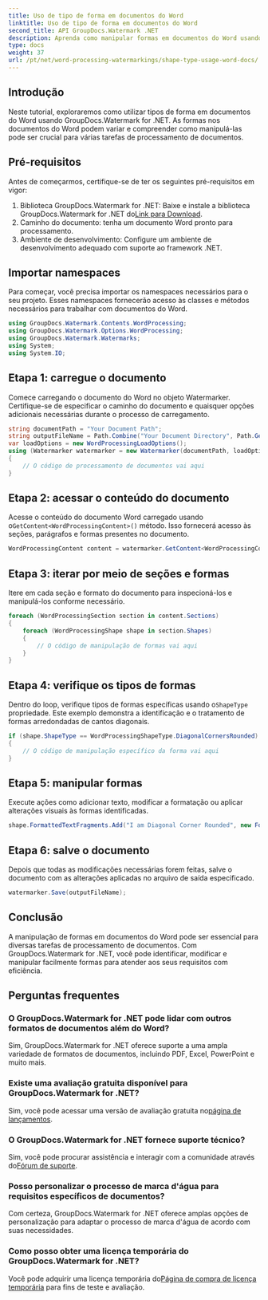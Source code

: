 ```yaml
---
title: Uso de tipo de forma em documentos do Word
linktitle: Uso de tipo de forma em documentos do Word
second_title: API GroupDocs.Watermark .NET
description: Aprenda como manipular formas em documentos do Word usando GroupDocs.Watermark for .NET. Este tutorial fornece orientação para o processamento eficiente de documentos.
type: docs
weight: 37
url: /pt/net/word-processing-watermarkings/shape-type-usage-word-docs/
---
```

## Introdução
Neste tutorial, exploraremos como utilizar tipos de forma em documentos do Word usando GroupDocs.Watermark for .NET. As formas nos documentos do Word podem variar e compreender como manipulá-las pode ser crucial para várias tarefas de processamento de documentos.
## Pré-requisitos
Antes de começarmos, certifique-se de ter os seguintes pré-requisitos em vigor:
1.  Biblioteca GroupDocs.Watermark for .NET: Baixe e instale a biblioteca GroupDocs.Watermark for .NET do[Link para Download](https://releases.groupdocs.com/Watermark/net/).
2. Caminho do documento: tenha um documento Word pronto para processamento.
3. Ambiente de desenvolvimento: Configure um ambiente de desenvolvimento adequado com suporte ao framework .NET.

## Importar namespaces
Para começar, você precisa importar os namespaces necessários para o seu projeto. Esses namespaces fornecerão acesso às classes e métodos necessários para trabalhar com documentos do Word.
```csharp
using GroupDocs.Watermark.Contents.WordProcessing;
using GroupDocs.Watermark.Options.WordProcessing;
using GroupDocs.Watermark.Watermarks;
using System;
using System.IO;
```
## Etapa 1: carregue o documento
Comece carregando o documento do Word no objeto Watermarker. Certifique-se de especificar o caminho do documento e quaisquer opções adicionais necessárias durante o processo de carregamento.
```csharp
string documentPath = "Your Document Path";
string outputFileName = Path.Combine("Your Document Directory", Path.GetFileName(documentPath));
var loadOptions = new WordProcessingLoadOptions();
using (Watermarker watermarker = new Watermarker(documentPath, loadOptions))
{
    // O código de processamento de documentos vai aqui
}
```
## Etapa 2: acessar o conteúdo do documento
 Acesse o conteúdo do documento Word carregado usando o`GetContent<WordProcessingContent>()` método. Isso fornecerá acesso às seções, parágrafos e formas presentes no documento.
```csharp
WordProcessingContent content = watermarker.GetContent<WordProcessingContent>();
```
## Etapa 3: iterar por meio de seções e formas
Itere em cada seção e formato do documento para inspecioná-los e manipulá-los conforme necessário.
```csharp
foreach (WordProcessingSection section in content.Sections)
{
    foreach (WordProcessingShape shape in section.Shapes)
    {
        // O código de manipulação de formas vai aqui
    }
}
```
## Etapa 4: verifique os tipos de formas
Dentro do loop, verifique tipos de formas específicas usando o`ShapeType` propriedade. Este exemplo demonstra a identificação e o tratamento de formas arredondadas de cantos diagonais.
```csharp
if (shape.ShapeType == WordProcessingShapeType.DiagonalCornersRounded)
{
    // O código de manipulação específico da forma vai aqui
}
```
## Etapa 5: manipular formas
Execute ações como adicionar texto, modificar a formatação ou aplicar alterações visuais às formas identificadas.
```csharp
shape.FormattedTextFragments.Add("I am Diagonal Corner Rounded", new Font("Calibri", 8, FontStyle.Bold), Color.Red, Color.Aqua);
```
## Etapa 6: salve o documento
Depois que todas as modificações necessárias forem feitas, salve o documento com as alterações aplicadas no arquivo de saída especificado.
```csharp
watermarker.Save(outputFileName);
```

## Conclusão
A manipulação de formas em documentos do Word pode ser essencial para diversas tarefas de processamento de documentos. Com GroupDocs.Watermark for .NET, você pode identificar, modificar e manipular facilmente formas para atender aos seus requisitos com eficiência.
## Perguntas frequentes
### O GroupDocs.Watermark for .NET pode lidar com outros formatos de documentos além do Word?
Sim, GroupDocs.Watermark for .NET oferece suporte a uma ampla variedade de formatos de documentos, incluindo PDF, Excel, PowerPoint e muito mais.
### Existe uma avaliação gratuita disponível para GroupDocs.Watermark for .NET?
 Sim, você pode acessar uma versão de avaliação gratuita no[página de lançamentos](https://releases.groupdocs.com/).
### O GroupDocs.Watermark for .NET fornece suporte técnico?
 Sim, você pode procurar assistência e interagir com a comunidade através do[Fórum de suporte](https://forum.groupdocs.com/c/watermark/19).
### Posso personalizar o processo de marca d'água para requisitos específicos de documentos?
Com certeza, GroupDocs.Watermark for .NET oferece amplas opções de personalização para adaptar o processo de marca d'água de acordo com suas necessidades.
### Como posso obter uma licença temporária do GroupDocs.Watermark for .NET?
 Você pode adquirir uma licença temporária do[Página de compra de licença temporária](https://purchase.groupdocs.com/temporary-license/) para fins de teste e avaliação.